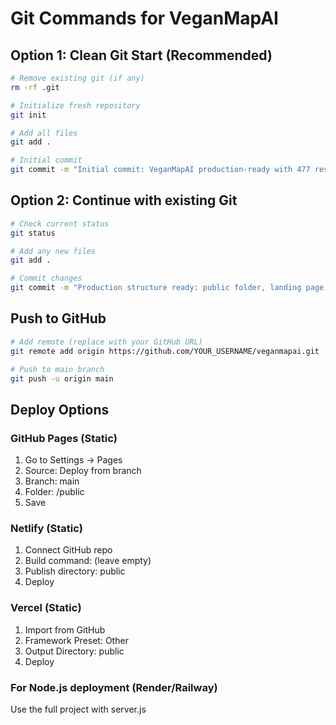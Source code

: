 # Git Commands for VeganMapAI

## Option 1: Clean Git Start (Recommended)
```bash
# Remove existing git (if any)
rm -rf .git

# Initialize fresh repository
git init

# Add all files
git add .

# Initial commit
git commit -m "Initial commit: VeganMapAI production-ready with 477 restaurants"
```

## Option 2: Continue with existing Git
```bash
# Check current status
git status

# Add any new files
git add .

# Commit changes
git commit -m "Production structure ready: public folder, landing page, documentation"
```

## Push to GitHub
```bash
# Add remote (replace with your GitHub URL)
git remote add origin https://github.com/YOUR_USERNAME/veganmapai.git

# Push to main branch
git push -u origin main
```

## Deploy Options

### GitHub Pages (Static)
1. Go to Settings → Pages
2. Source: Deploy from branch
3. Branch: main
4. Folder: /public
5. Save

### Netlify (Static)
1. Connect GitHub repo
2. Build command: (leave empty)
3. Publish directory: public
4. Deploy

### Vercel (Static)
1. Import from GitHub
2. Framework Preset: Other
3. Output Directory: public
4. Deploy

### For Node.js deployment (Render/Railway)
Use the full project with server.js